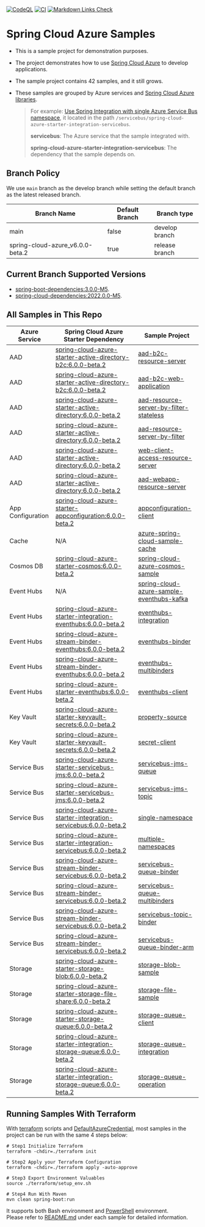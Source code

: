 [![CodeQL](https://github.com/Azure-Samples/azure-spring-boot-samples/actions/workflows/codeql-analysis.yml/badge.svg)](https://github.com/Azure-Samples/azure-spring-boot-samples/actions/workflows/codeql-analysis.yml) [![CI](https://github.com/Azure-Samples/azure-spring-boot-samples/actions/workflows/ci.yml/badge.svg)](https://github.com/Azure-Samples/azure-spring-boot-samples/actions/workflows/ci.yml) [![Markdown Links Check](https://github.com/Azure-Samples/azure-spring-boot-samples/actions/workflows/markdown-link-check.yml/badge.svg)](https://github.com/Azure-Samples/azure-spring-boot-samples/actions/workflows/markdown-link-check.yml) 

# Spring Cloud Azure Samples
- This is a sample project for demonstration purposes.   
- The project demonstrates how to use [Spring Cloud Azure](https://microsoft.github.io/spring-cloud-azure/current/reference/html/index.html) to develop applications.    
- The sample project contains 42 samples, and it still grows.    
- These samples are grouped by Azure services and [Spring Cloud Azure libraries](https://github.com/Azure/azure-sdk-for-java/tree/main/sdk/spring).    

    > For example: [Use Spring Integration with single Azure Service Bus namespace](servicebus/spring-cloud-azure-starter-integration-servicebus/single-namespace), it located in the path `/servicebus/spring-cloud-azure-starter-integration-servicebus`.
    >
    >  **servicebus**: The Azure service that the sample integrated with.
    >
    > **spring-cloud-azure-starter-integration-servicebus**: The dependency that the sample depends on.

## Branch Policy
We use `main` branch as the develop branch while setting the default branch as the latest released branch.

| Branch Name               | Default Branch | Branch type    |
|---------------------------|----------------|----------------|
| main                      | false          | develop branch |
| spring-cloud-azure_v6.0.0-beta.2 | true           | release branch |

## Current Branch Supported Versions
- [spring-boot-dependencies:3.0.0-M5](https://repo.spring.io/artifactory/milestone/org/springframework/boot/spring-boot-dependencies/3.0.0-M5/spring-boot-dependencies-3.0.0-M5.pom).
- [spring-cloud-dependencies:2022.0.0-M5](https://repo.spring.io/ui/native/milestone/org/springframework/cloud/spring-cloud-dependencies/2022.0.0-M5/spring-cloud-dependencies-2022.0.0-M5.pom).

## All Samples in This Repo

| Azure Service     | Spring Cloud Azure Starter Dependency                               | Sample Project                                                                                                                                                                                                                                                 |
|-------------------|---------------------------------------------------------------------|----------------------------------------------------------------------------------------------------------------------------------------------------------------------------------------------------------------------------------------------------------------|
| AAD               | [spring-cloud-azure-starter-active-directory-b2c:6.0.0-beta.2]      | [aad-b2c-resource-server](aad/spring-cloud-azure-starter-active-directory-b2c/aad-b2c-resource-server)                                                                                                                                                         |
| AAD               | [spring-cloud-azure-starter-active-directory-b2c:6.0.0-beta.2]      | [aad-b2c-web-application](aad/spring-cloud-azure-starter-active-directory-b2c/aad-b2c-web-application)                                                                                                                                                         |
| AAD               | [spring-cloud-azure-starter-active-directory:6.0.0-beta.2]          | [aad-resource-server-by-filter-stateless](aad/spring-cloud-azure-starter-active-directory/aad-resource-server-by-filter-stateless)                                                                                                                             |
| AAD               | [spring-cloud-azure-starter-active-directory:6.0.0-beta.2]          | [aad-resource-server-by-filter](aad/spring-cloud-azure-starter-active-directory/aad-resource-server-by-filter)                                                                                                                                                 |
| AAD               | [spring-cloud-azure-starter-active-directory:6.0.0-beta.2]          | [web-client-access-resource-server](aad/spring-cloud-azure-starter-active-directory/web-client-access-resource-server)                                                                                                                                         |
| AAD               | [spring-cloud-azure-starter-active-directory:6.0.0-beta.2]          | [aad-webapp-resource-server](aad/spring-cloud-azure-starter-active-directory/aad-web-application-and-resource-server)                                                                                                                                          |
| App Configuration | [spring-cloud-azure-starter-appconfiguration:6.0.0-beta.2]          | [appconfiguration-client](appconfiguration/spring-cloud-azure-starter-appconfiguration/appconfiguration-client)                                                                                                                                                |
| Cache             | N/A                                                                 | [azure-spring-cloud-sample-cache](cache/spring-cloud-azure-starter/spring-cloud-azure-sample-cache)                                                                                                                                                            |
| Cosmos DB         | [spring-cloud-azure-starter-cosmos:6.0.0-beta.2]                    | [spring-cloud-azure-cosmos-sample](cosmos/spring-cloud-azure-starter-cosmos/spring-cloud-azure-cosmos-sample)                                                                                                                                                  |
| Event Hubs        | N/A                                                                 | [spring-cloud-azure-sample-eventhubs-kafka](eventhubs/spring-cloud-azure-starter/spring-cloud-azure-sample-eventhubs-kafka)                                                                                                                                    |
| Event Hubs        | [spring-cloud-azure-starter-integration-eventhubs:6.0.0-beta.2]     | [eventhubs-integration](eventhubs/spring-cloud-azure-starter-integration-eventhubs/eventhubs-integration)                                                                                                                                                      |
| Event Hubs        | [spring-cloud-azure-stream-binder-eventhubs:6.0.0-beta.2]           | [eventhubs-binder](eventhubs/spring-cloud-azure-stream-binder-eventhubs/eventhubs-binder)                                                                                                                                                                      |
| Event Hubs        | [spring-cloud-azure-stream-binder-eventhubs:6.0.0-beta.2]           | [eventhubs-multibinders](eventhubs/spring-cloud-azure-stream-binder-eventhubs/eventhubs-multibinders)                                                                                                                                                          |
| Event Hubs        | [spring-cloud-azure-starter-eventhubs:6.0.0-beta.2]                 | [eventhubs-client](eventhubs/spring-cloud-azure-starter-eventhubs/eventhubs-client)                                                                                                                                                                            |
| Key Vault         | [spring-cloud-azure-starter-keyvault-secrets:6.0.0-beta.2]          | [property-source](keyvault/spring-cloud-azure-starter-keyvault-secrets/property-source)                                                                                                                                                                        |
| Key Vault         | [spring-cloud-azure-starter-keyvault-secrets:6.0.0-beta.2]          | [secret-client](keyvault/spring-cloud-azure-starter-keyvault-secrets/secret-client)                                                                                                                                                                            |
| Service Bus       | [spring-cloud-azure-starter-servicebus-jms:6.0.0-beta.2]            | [servicebus-jms-queue](servicebus/spring-cloud-azure-starter-servicebus-jms/servicebus-jms-queue)                                                                                                                                                              |
| Service Bus       | [spring-cloud-azure-starter-servicebus-jms:6.0.0-beta.2]            | [servicebus-jms-topic](servicebus/spring-cloud-azure-starter-servicebus-jms/servicebus-jms-topic)                                                                                                                                                              |
| Service Bus       | [spring-cloud-azure-starter-integration-servicebus:6.0.0-beta.2]    | [single-namespace](servicebus/spring-cloud-azure-starter-integration-servicebus/single-namespace)                                                                                                                                                              |
| Service Bus       | [spring-cloud-azure-starter-integration-servicebus:6.0.0-beta.2]    | [multiple-namespaces](servicebus/spring-cloud-azure-starter-integration-servicebus/multiple-namespaces)                                                                                                                                                        |
| Service Bus       | [spring-cloud-azure-stream-binder-servicebus:6.0.0-beta.2]          | [servicebus-queue-binder](servicebus/spring-cloud-azure-stream-binder-servicebus/servicebus-queue-binder)                                                                                                                                                      |
| Service Bus       | [spring-cloud-azure-stream-binder-servicebus:6.0.0-beta.2]          | [servicebus-queue-multibinders](servicebus/spring-cloud-azure-stream-binder-servicebus/servicebus-multibinders)                                                                                                                                                |
| Service Bus       | [spring-cloud-azure-stream-binder-servicebus:6.0.0-beta.2]          | [servicebus-topic-binder](servicebus/spring-cloud-azure-stream-binder-servicebus/servicebus-topic-binder)                                                                                                                                                      |
| Service Bus       | [spring-cloud-azure-stream-binder-servicebus:6.0.0-beta.2]          | [servicebus-queue-binder-arm](servicebus/spring-cloud-azure-stream-binder-servicebus/servicebus-queue-binder-arm)                                                                                                                                              |
| Storage           | [spring-cloud-azure-starter-storage-blob:6.0.0-beta.2]              | [storage-blob-sample](storage/spring-cloud-azure-starter-storage-blob/storage-blob-sample)                                                                                                                                                                     |
| Storage           | [spring-cloud-azure-starter-storage-file-share:6.0.0-beta.2]        | [storage-file-sample](storage/spring-cloud-azure-starter-storage-file-share/storage-file-sample)                                                                                                                                                               |
| Storage           | [spring-cloud-azure-starter-storage-queue:6.0.0-beta.2]             | [storage-queue-client](storage/spring-cloud-azure-starter-storage-queue/storage-queue-client)                                                                                                                                                                  |
| Storage           | [spring-cloud-azure-starter-integration-storage-queue:6.0.0-beta.2] | [storage-queue-integration](storage/spring-cloud-azure-starter-integration-storage-queue/storage-queue-integration)                                                                                                                                            |
| Storage           | [spring-cloud-azure-starter-integration-storage-queue:6.0.0-beta.2] | [storage-queue-operation](storage/spring-cloud-azure-starter-integration-storage-queue/storage-queue-operation)                                                                                                                                                |

## Running Samples With Terraform
With [terraform](https://www.terraform.io/) scripts and [DefaultAzureCredential](https://microsoft.github.io/spring-cloud-azure/current/reference/html/index.html#defaultazurecredential), most samples in the project can be run with the same 4 steps below:

```shell
# Step1 Initialize Terraform
terraform -chdir=./terraform init

# Step2 Apply your Terraform Configuration
terraform -chdir=./terraform apply -auto-approve

# Step3 Export Environment Valuables
source ./terraform/setup_env.sh

# Step4 Run With Maven
mvn clean spring-boot:run
```
It supports both Bash environment and [PowerShell](https://docs.microsoft.com/en-us/powershell/) environment.   
Please refer to [README.md](servicebus/spring-cloud-azure-starter-integration-servicebus/single-namespace/README.md) under each sample for detailed information.

[spring-cloud-azure-starter-keyvault-secrets:6.0.0-beta.2]: https://search.maven.org/artifact/com.azure.spring/spring-cloud-azure-starter-keyvault-secrets/6.0.0-beta.2/jar
[spring-cloud-azure-stream-binder-eventhubs:6.0.0-beta.2]: https://search.maven.org/artifact/com.azure.spring/spring-cloud-azure-stream-binder-eventhubs/6.0.0-beta.2/jar
[spring-cloud-azure-starter-eventhubs:6.0.0-beta.2]: https://search.maven.org/artifact/com.azure.spring/spring-cloud-azure-starter-eventhubs/6.0.0-beta.2/jar
[spring-cloud-azure-starter-integration-eventhubs:6.0.0-beta.2]: https://search.maven.org/artifact/com.azure.spring/spring-cloud-azure-starter-integration-eventhubs/6.0.0-beta.2/jar
[spring-cloud-azure-stream-binder-servicebus:6.0.0-beta.2]: https://search.maven.org/artifact/com.azure.spring/spring-cloud-azure-stream-binder-servicebus/6.0.0-beta.2/jar
[spring-cloud-azure-starter-active-directory:6.0.0-beta.2]: https://search.maven.org/artifact/com.azure.spring/spring-cloud-azure-starter-active-directory/6.0.0-beta.2/jar
[spring-cloud-azure-starter-active-directory-b2c:6.0.0-beta.2]: https://search.maven.org/artifact/com.azure.spring/spring-cloud-azure-starter-active-directory-b2c/6.0.0-beta.2/jar
[spring-cloud-azure-starter-cosmos:6.0.0-beta.2]: https://search.maven.org/artifact/com.azure.spring/spring-cloud-azure-starter-cosmos/6.0.0-beta.2/jar
[spring-cloud-azure-starter-servicebus-jms:6.0.0-beta.2]: https://search.maven.org/artifact/com.azure.spring/spring-cloud-azure-starter-servicebus-jms/6.0.0-beta.2/jar
[spring-cloud-azure-starter-integration-servicebus:6.0.0-beta.2]: https://search.maven.org/artifact/com.azure.spring/spring-cloud-azure-starter-integration-servicebus/6.0.0-beta.2/jar
[spring-cloud-azure-starter-integration-storage-queue:6.0.0-beta.2]: https://search.maven.org/artifact/com.azure.spring/spring-cloud-azure-starter-integration-storage-queue/6.0.0-beta.2/jar
[spring-cloud-azure-starter-storage-file-share:6.0.0-beta.2]: https://search.maven.org/artifact/com.azure.spring/spring-cloud-azure-starter-storage-file-share/6.0.0-beta.2/jar
[spring-cloud-azure-starter-storage-queue:6.0.0-beta.2]: https://search.maven.org/artifact/com.azure.spring/spring-cloud-azure-starter-storage-queue/6.0.0-beta.2/jar
[spring-cloud-azure-starter-storage-blob:6.0.0-beta.2]: https://search.maven.org/artifact/com.azure.spring/spring-cloud-azure-starter-storage-blob/6.0.0-beta.2/jar
[spring-cloud-azure-starter-appconfiguration:6.0.0-beta.2]: https://search.maven.org/artifact/com.azure.spring/spring-cloud-azure-starter-appconfiguration/6.0.0-beta.2/jar
